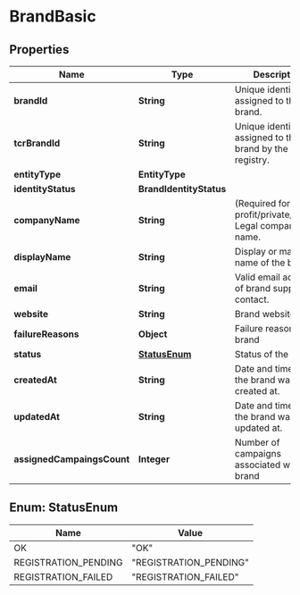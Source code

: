 

# BrandBasic


## Properties

| Name | Type | Description | Notes |
|------------ | ------------- | ------------- | -------------|
|**brandId** | **String** | Unique identifier assigned to the brand. |  [optional] |
|**tcrBrandId** | **String** | Unique identifier assigned to the brand by the registry. |  [optional] |
|**entityType** | **EntityType** |  |  [optional] |
|**identityStatus** | **BrandIdentityStatus** |  |  [optional] |
|**companyName** | **String** | (Required for Non-profit/private/public) Legal company name. |  [optional] |
|**displayName** | **String** | Display or marketing name of the brand. |  [optional] |
|**email** | **String** | Valid email address of brand support contact. |  [optional] |
|**website** | **String** | Brand website URL. |  [optional] |
|**failureReasons** | **Object** | Failure reasons for brand |  [optional] |
|**status** | [**StatusEnum**](#StatusEnum) | Status of the brand |  [optional] |
|**createdAt** | **String** | Date and time that the brand was created at. |  [optional] |
|**updatedAt** | **String** | Date and time that the brand was last updated at. |  [optional] |
|**assignedCampaingsCount** | **Integer** | Number of campaigns associated with the brand |  [optional] |



## Enum: StatusEnum

| Name | Value |
|---- | -----|
| OK | &quot;OK&quot; |
| REGISTRATION_PENDING | &quot;REGISTRATION_PENDING&quot; |
| REGISTRATION_FAILED | &quot;REGISTRATION_FAILED&quot; |



